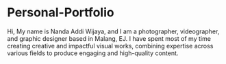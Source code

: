 # Personal-Portfolio
Hi, My name is Nanda Addi Wijaya, and I am a photographer, videographer, and graphic designer based in Malang, EJ. I have spent most of my time creating creative and impactful visual works, combining expertise across various fields to produce engaging and high-quality content.
